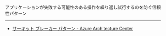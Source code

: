 アプリケーションが失敗する可能性のある操作を繰り返し試行するのを防ぐ信頼性パターン

---

- [サーキット ブレーカー パターン - Azure Architecture Center](https://learn.microsoft.com/ja-jp/azure/architecture/patterns/circuit-breaker)